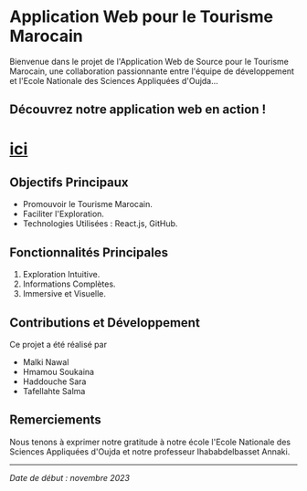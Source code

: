 # Application Web pour le Tourisme Marocain

Bienvenue dans le projet de l'Application Web de Source pour le Tourisme Marocain, une collaboration passionnante entre l'équipe de développement et l'Ecole Nationale des Sciences Appliquées d'Oujda...

## Découvrez notre application web en action !
# [ici](https://clipchamp.com/watch/UZldRyqT5aE)

## Objectifs Principaux
- Promouvoir le Tourisme Marocain.
- Faciliter l'Exploration.
- Technologies Utilisées : React.js, GitHub.

## Fonctionnalités Principales
1. Exploration Intuitive.
2. Informations Complètes.
3. Immersive et Visuelle.

## Contributions et Développement
Ce projet a été réalisé par
- Malki Nawal
- Hmamou Soukaina
- Haddouche Sara
- Tafellahte Salma

## Remerciements
Nous tenons à exprimer notre gratitude à notre école l'Ecole Nationale des Sciences Appliquées d'Oujda et notre professeur Ihababdelbasset Annaki.

---

*Date de début : novembre 2023*
